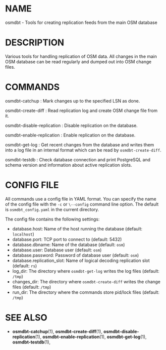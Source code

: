 
# NAME
osmdbt - Tools for creating replication feeds from the main OSM database


# DESCRIPTION

Various tools for handling replication of OSM data. All changes in the main OSM
database can be read regularly and dumped out into OSM change files.


# COMMANDS

osmdbt-catchup
:   Mark changes up to the specified LSN as done.

osmdbt-create-diff
:   Read replication log and create OSM change file from it.

osmdbt-disable-replication
:   Disable replication on the database.

osmdbt-enable-replication
:   Enable replication on the database.

osmdbt-get-log
:   Get recent changes from the database and writes them into a log file in
    an internal format which can be read by `osmdbt-create-diff`.

osmdbt-testdb
:   Check database connection and print PostgreSQL and schema version
    and information about active replication slots.


# CONFIG FILE

All commands use a config file in YAML format. You can specify the name of
the config file with the `-c` or `\--config` command line option. The
default is `osmdbt_config.yaml` in the current directory.

The config file contains the following settings:

* database.host: Name of the host running the database (default: `localhost`)
* database.port: TCP port to connect to (default: 5432)
* database.dbname: Name of the database (default: `osm`)
* database.user: Database user (default: `osm`)
* database.password: Password of database user (default: `osm`)
* database.replication_slot: Name of logical decoding replication slot
  (default: `rs`)
* log_dir: The directory where `osmdbt-get-log` writes the log files
  (default: `/tmp`)
* changes_dir: The directory where `osmdbt-create-diff` writes the change
  files (default: `/tmp`)
* run_dir: The directory where the commands store pid/lock files
  (default: `/tmp`)


# SEE ALSO

* **osmdbt-catchup**(1),
  **osmdbt-create-diff**(1),
  **osmdbt-disable-replication**(1),
  **osmdbt-enable-replication**(1),
  **osmdbt-get-log**(1),
  **osmdbt-testdb**(1),

